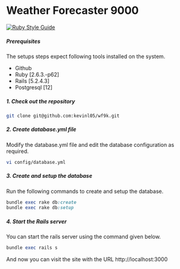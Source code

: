 # Weather Forecaster 9000

[![Ruby Style Guide](https://img.shields.io/badge/code_style-rubocop-brightgreen.svg)](https://github.com/rubocop-hq/rubocop)

##### Prerequisites

The setups steps expect following tools installed on the system.

- Github
- Ruby [2.6.3.-p62]
- Rails [5.2.4.3]
- Postgresql [12]

##### 1. Check out the repository

```bash
git clone git@github.com:kevinl05/wf9k.git
```

##### 2. Create database.yml file

Modify the database.yml file and edit the database configuration as required.

```bash
vi config/database.yml
```

##### 3. Create and setup the database

Run the following commands to create and setup the database.

```ruby
bundle exec rake db:create
bundle exec rake db:setup
```

##### 4. Start the Rails server

You can start the rails server using the command given below.

```ruby
bundle exec rails s
```

And now you can visit the site with the URL http://localhost:3000
